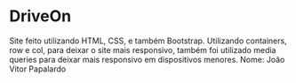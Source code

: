 # DriveOn
Site feito utilizando HTML, CSS, e também Bootstrap.
Utilizando containers, row e col, para deixar o site mais responsivo, também foi utilizado media queries para deixar mais responsivo em dispositivos menores.
Nome: João Vitor Papalardo
